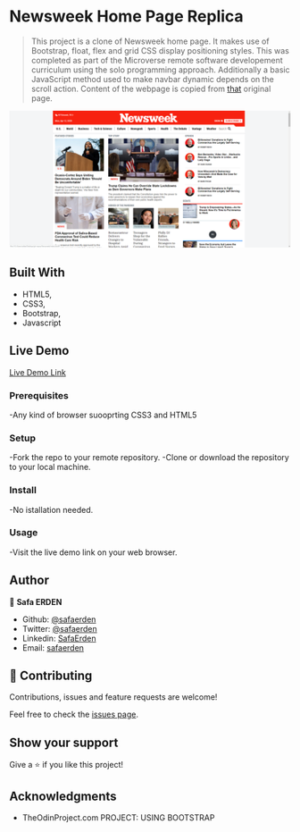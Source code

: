 # Newsweek Home Page Replica

> This project is a clone of Newsweek home page. It makes use of Bootstrap, float, flex and grid CSS display positioning styles. This was completed as part of the Microverse remote software developement curriculum using the solo programming approach. Additionally a basic JavaScript method used to make navbar dynamic depends on the scroll action. Content of the webpage is copied from [that](https://www.newsweek.com/) original page.

![screenshot](./Assets/images/screenshot.PNG)

## Built With

- HTML5,
- CSS3,
- Bootstrap,
- Javascript

## Live Demo

[Live Demo Link](https://rawcdn.githack.com/SafaErden/Newsweek/23127419cd29bf77533e45a772dd1cc6d4a2b78e/index.html)

### Prerequisites

-Any kind of browser suooprting CSS3 and HTML5

### Setup

-Fork the repo to your remote repository.
-Clone or download the repository to your local machine.

### Install

-No istallation needed.

### Usage

-Visit the live demo link on your web browser.


## Author

👤 **Safa ERDEN**

- Github: [@safaerden](https://github.com/SafaErden)
- Twitter: [@safaerden](https://twitter.com/safaerden)
- Linkedin: [SafaErden](https://www.linkedin.com/in/safaerden/)
- Email: [safaerden](mailto:safaerden@gmail.com)

## 🤝 Contributing

Contributions, issues and feature requests are welcome!

Feel free to check the [issues page](https://github.com/SafaErden/Newsweek/issues).

## Show your support

Give a ⭐️ if you like this project!

## Acknowledgments

- TheOdinProject.com PROJECT: USING BOOTSTRAP

